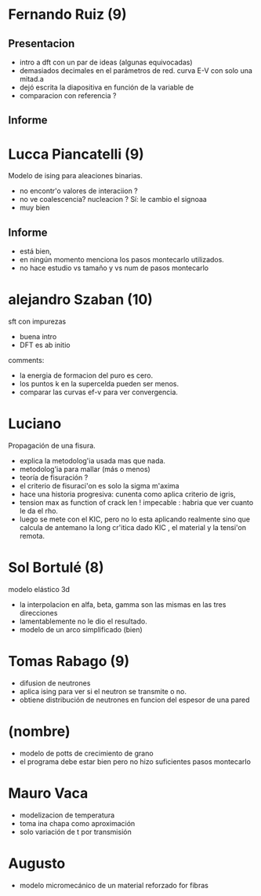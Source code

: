 # Fernando Ruiz (9)

## Presentacion
- intro a dft con un par de ideas (algunas equivocadas)
- demasiados decimales en el parámetros de red. curva E-V con solo una mitad.a
- dejó escrita la diapositiva en función de la variable de
- comparacion con referencia ?

## Informe

# Lucca Piancatelli (9)

Modelo de ising para aleaciones binarias.

- no encontr'o valores de interaciion ?
- no ve coalescencia? nucleacion ? Sí: le cambio el signoaa
- muy bien

## Informe

- está bien,
- en ningún momento menciona los pasos montecarlo utilizados.
- no hace estudio vs tamaño y vs num de pasos montecarlo

# alejandro Szaban (10)

sft con impurezas

- buena intro
- DFT es ab initio

comments: 
 - la energia de formacion del puro es cero.
 - los puntos k en la supercelda pueden ser menos.
 - comparar las curvas ef-v para ver convergencia.

# Luciano
Propagación de una fisura.

- explica la metodolog'ia usada mas que nada. 
- metodolog'ia para mallar (más o menos)
- teoría de fisuración ?
- el criterio de fisuraci'on es solo la sigma m'axima
- hace una historia progresiva: cunenta como aplica criterio de igris, 
- tension max as function of crack len ! impecable : habria que ver cuanto le da el rho.
- luego se mete con el KIC, pero no lo esta aplicando realmente sino que calcula de antemano la long cr'itica 
dado KIC , el material y la tensi'on remota.

# Sol Bortulé (8)

modelo elástico 3d

- la interpolacion en alfa, beta, gamma son las mismas en las tres direcciones
- lamentablemente no le dio el resultado.
- modelo de un arco simplificado (bien)


# Tomas Rabago (9)

- difusion de neutrones 
- aplica ising para ver si el neutron se transmite o no.
- obtiene distribución de neutrones en funcion del espesor de una pared

# (nombre) 

- modelo de potts de crecimiento de grano
- el programa debe estar bien pero no hizo suficientes pasos montecarlo

# Mauro Vaca 

- modelizacion de temperatura
- toma ina chapa como aproximación
- solo variación de t por transmisión

# Augusto

- modelo micromecánico de un material reforzado for fibras
